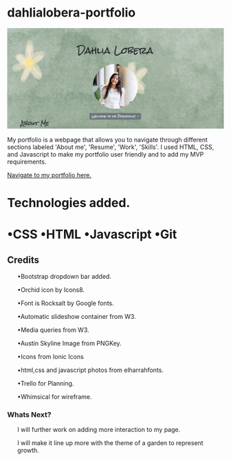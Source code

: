 # dahlialobera-portfolio
<img src="./assets/portfolio.png"></img>

My portfolio is a webpage that allows you to navigate through different sections labeled 'About me', 'Resume', 'Work', 'Skills'. I used HTML, CSS, and Javascript to make my portfolio user friendly and to add my MVP requirements.

<a href="https://dahlialobera-portfolio.netlify.app/">Navigate to my portfolio here.</a>
<div></div>
<h1>Technologies added.<h1>
  •CSS
  •HTML
  •Javascript
  •Git
<div></div>

<h2>Credits</h2>
  <ul>•Bootstrap dropdown bar added.</ul>
    <ul>•Orchid icon by Icons8.</ul>
     <ul>•Font is Rocksalt by Google fonts.</ul>
       <ul>•Automatic slideshow container from W3.</ul>
         <ul>•Media queries from W3.</ul>
            <ul>•Austin Skyline Image from PNGKey.</ul>
            <ul>•Icons from Ionic Icons</ul>
            <ul>•html,css and javascript photos from elharrahfonts.</ul>
            <ul>•Trello for Planning.</ul>
            <ul>•Whimsical for wireframe.</ul>
            <ul></ul>

<div></div>

<h3>Whats Next?</h3>
<ul>I will further work on adding more interaction to my page.</ul>
<ul>I will make it line up more with the theme of a garden to represent growth.</ul>
